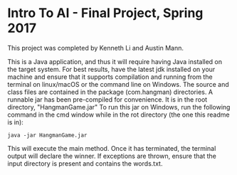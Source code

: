 # Intro To AI - Final Project, Spring 2017

This project was completed by Kenneth Li and Austin Mann.

This is a Java application, and thus it will require having Java installed on the target system. For best results, have the latest jdk installed on your machine and ensure that it supports compilation and running from the terminal on linux/macOS or the command line on Windows.
The source and class files are contained in the package (com.hangman) directories. A runnable jar has been pre-compiled for convenience. It is in the root 
directory, "HangmanGame.jar"
To run this jar on Windows, run the following command in the cmd window while in the rot directory (the one this readme is in):

	java -jar HangmanGame.jar
  
This will execute the main method. Once it has terminated, the terminal output will declare the winner.
If exceptions are thrown, ensure that the input directory is present and contains the words.txt. 


